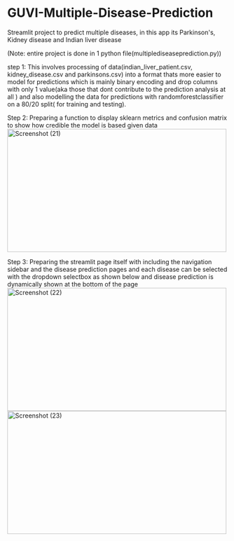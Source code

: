 # GUVI-Multiple-Disease-Prediction

Streamlit project to predict multiple diseases, in this app its Parkinson's, Kidney disease and Indian liver disease

(Note: entire project is done in 1 python file(multiplediseaseprediction.py))

step 1: This involves processing of data(indian_liver_patient.csv, kidney_disease.csv and parkinsons.csv) into a format thats more easier to model for predictions which is mainly binary encoding and drop columns with only 1 value(aka those that dont contribute to the prediction analysis at all ) and also modelling the data for predictions with randomforestclassifier on a 80/20 split( for training and testing).

Step 2: Preparing a function to display sklearn metrics and confusion matrix to show how credible the model is based given data
<img width="500" height="281" alt="Screenshot (21)" src="https://github.com/user-attachments/assets/4b069ee0-ba1d-4ec4-b083-d059fc539beb" />

Step 3: Preparing the streamlit page itself with including the navigation sidebar and the disease prediction pages and each disease can be selected with the dropdown selectbox as shown below and disease prediction is dynamically shown at the bottom of the page
<img width="500" height="281" alt="Screenshot (22)" src="https://github.com/user-attachments/assets/6d3ae6fd-2a0d-4a00-a6dc-f84c07183239" />
<img width="500" height="281" alt="Screenshot (23)" src="https://github.com/user-attachments/assets/fac52156-2d55-4b67-b036-13cfa14d4f49" />
